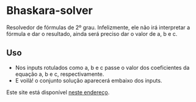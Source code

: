 # Bhaskara-solver
Resolvedor de fórmulas de 2º grau. Infelizmente, ele não irá interpretar a fórmula e dar o resultado, ainda será preciso dar o valor de a, b e c.

## Uso
- Nos inputs rotulados como a, b e c passe o valor dos coeficientes da equação a, b e c, respectivamente.
- E voilà! o conjunto solução aparecerá embaixo dos inputs.

Este site está disponível [neste endereço](https://marcus-davi-dev.github.io/school-projects/bhaskara-solver).
